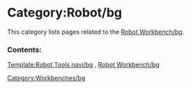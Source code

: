 # Category:Robot/bg
This category lists pages related to the [Robot Workbench/bg](Robot_Workbench/bg.md).

### Contents:

[Template:Robot Tools navi/bg](Template:Robot_Tools_navi/bg.md) , [Robot Workbench/bg](Robot_Workbench/bg.md)

[Category:Workbenches/bg](Category:Workbenches/bg.md)
